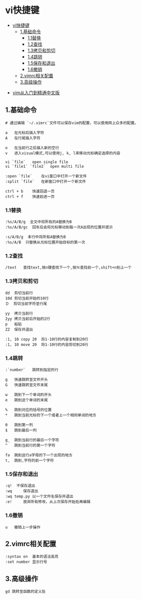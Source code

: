 # vi快捷键

<!-- TOC -->

- [vi快捷键](#vi快捷键)
    - [1.基础命令](#1基础命令)
        - [1.1替换](#11替换)
        - [1.2查找](#12查找)
        - [1.3拷贝和剪切](#13拷贝和剪切)
        - [1.4跳转](#14跳转)
        - [1.5保存和退出](#15保存和退出)
        - [1.6撤销](#16撤销)
    - [2.vimrc相关配置](#2vimrc相关配置)
    - [3.高级操作](#3高级操作)

<!-- /TOC -->

- [vim从入门到精通中文版](https://github.com/wsdjeg/vim-galore-zh_cn)

## 1.基础命令

```shell
# 通过编辑 `~/.vimrc`文件可以保存vim的配置，可以使用网上众多的配置。

a   在光标后插入字符
A   在行尾插入字符

o   在当前行之后插入新的空行
v   进入visual模式,可以使用j, k, l来移动光标确定选择的内容

vi `file`   open single file
vi `file1` `file2`  open multi file

:open `file`    在vi窗口中打开一个新文件
:split `file`   在新窗口中打开一个新文件

ctrl + b    快速回退一页
ctrl + f    快速前进一页
```

### 1.1替换

```shell
:%s/A/B/g  全文中将所有的A替换为B
:%s/A/B/gc  回车后会将光标移动到每一次A出现的位置并提示

:s/A/B/g  本行中将所有A替换为B
:%s/A/B  只替换从光标位置开始目标的第一次
```

### 1.2查找

```shell
/text   查找text,按n键查找下一个,按Ｎ查找前一个,shift+n到上一个
```

### 1.3拷贝和剪切

```shell
dd  剪切当前行
10d 剪切当前开始的10行
Ｄ  剪切当前字符至行尾

yy  拷贝当前行
2yy 拷贝当前后开始的2行
p   粘贴
ZZ  保存并退出

:1, 10 copy 20  将1-10行的内容复制到20行
:1, 10 move 20  将1-10行的内容剪切到20行
```

### 1.4跳转

```shell
:`number`   跳转到指定的行

g   快速跳转至文件开头
G   快速跳转至文件末尾

w   跳到下一个单词的开头
e   跳到这个单词的末尾

%   跳到对应的括号的位置
*   跳到当前光标的下一个或者上一个相同单词的地方

0   跳到第一列
$   跳到最后一列

g_  跳到当前行的最后一个字符
^   跳到当前行的第一个字符

fa  跳到这行a字母的下一个出现的地方
t,  跳到,字符的前一个字符
```

### 1.5保存和退出

```shell
:q!  不保存退出
:wq     保存退出
:wq temp.py 以一个文件名保存并退出
:e!     放弃所有修改，从上次保存开始处再编辑
```

### 1.6撤销

```shell
u   撤销上一步操作
```

## 2.vimrc相关配置

```shell
:syntax on  基本的语法高亮
:set number 显示行号
```

## 3.高级操作

```shell
gd 跳转至函数的定义处
```
